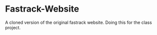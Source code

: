 # Fastrack-Website
 A cloned version of the original fastrack website. Doing this for the class project.
